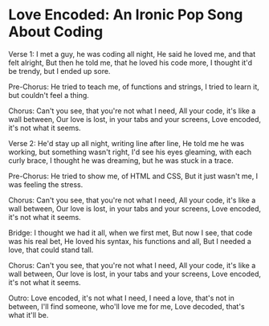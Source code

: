# Love Encoded: An Ironic Pop Song About Coding

Verse 1:
I met a guy, he was coding all night,
He said he loved me, and that felt alright,
But then he told me, that he loved his code more,
I thought it'd be trendy, but I ended up sore.

Pre-Chorus:
He tried to teach me, of functions and strings,
I tried to learn it, but couldn't feel a thing.

Chorus:
Can't you see, that you're not what I need,
All your code, it's like a wall between,
Our love is lost, in your tabs and your screens,
Love encoded, it's not what it seems.

Verse 2:
He'd stay up all night, writing line after line,
He told me he was working, but something wasn't right,
I'd see his eyes gleaming, with each curly brace,
I thought he was dreaming, but he was stuck in a trace.

Pre-Chorus:
He tried to show me, of HTML and CSS,
But it just wasn't me, I was feeling the stress.

Chorus:
Can't you see, that you're not what I need,
All your code, it's like a wall between,
Our love is lost, in your tabs and your screens,
Love encoded, it's not what it seems.

Bridge:
I thought we had it all, when we first met,
But now I see, that code was his real bet,
He loved his syntax, his functions and all,
But I needed a love, that could stand tall.

Chorus:
Can't you see, that you're not what I need,
All your code, it's like a wall between,
Our love is lost, in your tabs and your screens,
Love encoded, it's not what it seems.

Outro:
Love encoded, it's not what I need,
I need a love, that's not in between,
I'll find someone, who'll love me for me,
Love decoded, that's what it'll be.